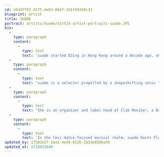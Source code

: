 ```yaml
---
id: e5a97f97-43f5-4eb3-88d7-3d1fb9350c33
blueprint: artist
title: SUADE
portrait: artists/Suade/oitt24-artist-portraits-suade.JPG
bio:
  -
    type: paragraph
    content:
      -
        type: text
        text: 'suade started DJing in Hong Kong around a decade ago, where she spent years throwing renegades in the city’s urban jungles. Now back on the West Coast where she grew up, she is a fixture of the San Francisco scene as a DJ, producer, and resident with the collective Club Moniker.'
  -
    type: paragraph
    content:
      -
        type: text
        text: 'suade is a selector propelled by a shapeshifting sonic tapestry; she focuses on mood and storytelling over genre. Her approach is characterized by blends that deftly jump between rolling percussion, psychedelic textures, bassbin rattlers, and euphoric grooves—all united by an undercurrent of dancefloor sensibilities. Mixes include features on Truants, Darker than Wax, Daisychain, and more.'
  -
    type: paragraph
    content:
      -
        type: text
        text: 'She is an organizer and label head of Club Moniker, a Bay Area collective pushing forward-thinking club music. Bookings include parties with the likes of Carré, Anunaku, and Deep Creep.'
  -
    type: paragraph
    content:
      -
        type: text
        text: 'In the less dance-focused musical realm, suade hosts Fluency, a radio show on HydeFM amplifying a wide range of contemporary music from Asia and the Asian diaspora.'
updated_by: 17503e27-3aa1-4ed4-812b-2b3ab850ba93
updated_at: 1728432649
---
```

